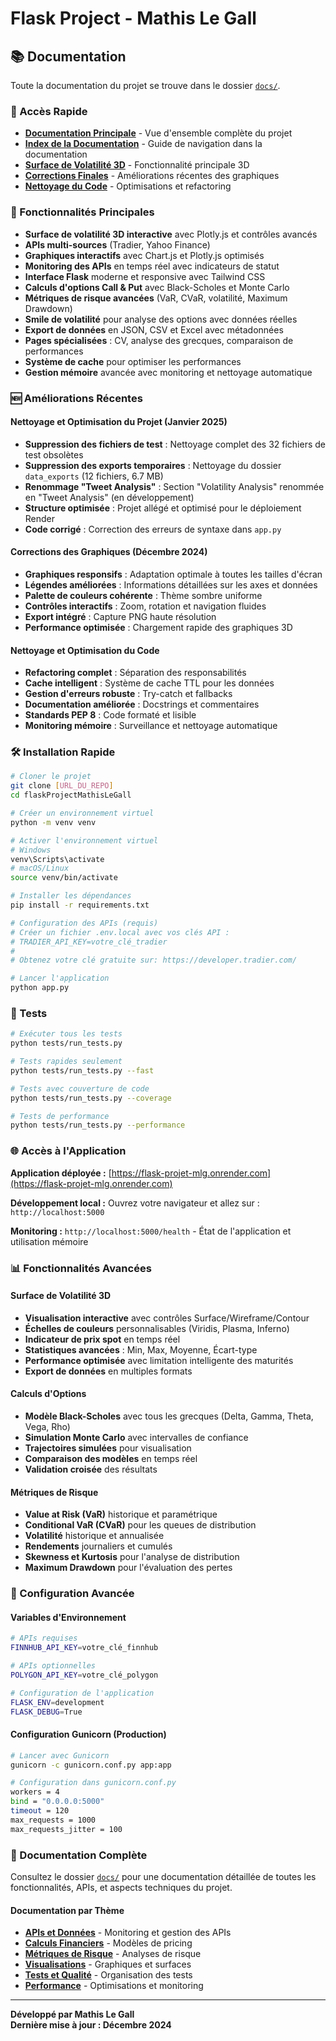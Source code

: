 # Flask Project - Mathis Le Gall

## 📚 Documentation

Toute la documentation du projet se trouve dans le dossier [`docs/`](docs/).

### 🚀 Accès Rapide

- **[Documentation Principale](docs/README_PRINCIPAL.md)** - Vue d'ensemble complète du projet
- **[Index de la Documentation](docs/INDEX.md)** - Guide de navigation dans la documentation
- **[Surface de Volatilité 3D](docs/README_3D_VOLATILITY_SURFACE.md)** - Fonctionnalité principale 3D
- **[Corrections Finales](docs/README_FINAL_GRAPH_FIX.md)** - Améliorations récentes des graphiques
- **[Nettoyage du Code](docs/README_VOLATILITY_SURFACE_CLEANUP.md)** - Optimisations et refactoring

### 🎯 Fonctionnalités Principales

- **Surface de volatilité 3D interactive** avec Plotly.js et contrôles avancés
- **APIs multi-sources** (Tradier, Yahoo Finance)
- **Graphiques interactifs** avec Chart.js et Plotly.js optimisés
- **Monitoring des APIs** en temps réel avec indicateurs de statut
- **Interface Flask** moderne et responsive avec Tailwind CSS
- **Calculs d'options Call & Put** avec Black-Scholes et Monte Carlo
- **Métriques de risque avancées** (VaR, CVaR, volatilité, Maximum Drawdown)
- **Smile de volatilité** pour analyse des options avec données réelles
- **Export de données** en JSON, CSV et Excel avec métadonnées
- **Pages spécialisées** : CV, analyse des grecques, comparaison de performances
- **Système de cache** pour optimiser les performances
- **Gestion mémoire** avancée avec monitoring et nettoyage automatique

### 🆕 Améliorations Récentes

#### Nettoyage et Optimisation du Projet (Janvier 2025)
- **Suppression des fichiers de test** : Nettoyage complet des 32 fichiers de test obsolètes
- **Suppression des exports temporaires** : Nettoyage du dossier `data_exports` (12 fichiers, 6.7 MB)
- **Renommage "Tweet Analysis"** : Section "Volatility Analysis" renommée en "Tweet Analysis" (en développement)
- **Structure optimisée** : Projet allégé et optimisé pour le déploiement Render
- **Code corrigé** : Correction des erreurs de syntaxe dans `app.py`

#### Corrections des Graphiques (Décembre 2024)
- **Graphiques responsifs** : Adaptation optimale à toutes les tailles d'écran
- **Légendes améliorées** : Informations détaillées sur les axes et données
- **Palette de couleurs cohérente** : Thème sombre uniforme
- **Contrôles interactifs** : Zoom, rotation et navigation fluides
- **Export intégré** : Capture PNG haute résolution
- **Performance optimisée** : Chargement rapide des graphiques 3D

#### Nettoyage et Optimisation du Code
- **Refactoring complet** : Séparation des responsabilités
- **Cache intelligent** : Système de cache TTL pour les données
- **Gestion d'erreurs robuste** : Try-catch et fallbacks
- **Documentation améliorée** : Docstrings et commentaires
- **Standards PEP 8** : Code formaté et lisible
- **Monitoring mémoire** : Surveillance et nettoyage automatique

### 🛠️ Installation Rapide

```bash
# Cloner le projet
git clone [URL_DU_REPO]
cd flaskProjectMathisLeGall

# Créer un environnement virtuel
python -m venv venv

# Activer l'environnement virtuel
# Windows
venv\Scripts\activate
# macOS/Linux
source venv/bin/activate

# Installer les dépendances
pip install -r requirements.txt

# Configuration des APIs (requis)
# Créer un fichier .env.local avec vos clés API :
# TRADIER_API_KEY=votre_clé_tradier
# 
# Obtenez votre clé gratuite sur: https://developer.tradier.com/

# Lancer l'application
python app.py
```

### 🧪 Tests

```bash
# Exécuter tous les tests
python tests/run_tests.py

# Tests rapides seulement
python tests/run_tests.py --fast

# Tests avec couverture de code
python tests/run_tests.py --coverage

# Tests de performance
python tests/run_tests.py --performance
```

### 🌐 Accès à l'Application

**Application déployée :** [https://flask-projet-mlg.onrender.com](https://flask-projet-mlg.onrender.com)

**Développement local :** Ouvrez votre navigateur et allez sur : `http://localhost:5000`

**Monitoring :** `http://localhost:5000/health` - État de l'application et utilisation mémoire

### 📊 Fonctionnalités Avancées

#### Surface de Volatilité 3D
- **Visualisation interactive** avec contrôles Surface/Wireframe/Contour
- **Échelles de couleurs** personnalisables (Viridis, Plasma, Inferno)
- **Indicateur de prix spot** en temps réel
- **Statistiques avancées** : Min, Max, Moyenne, Écart-type
- **Performance optimisée** avec limitation intelligente des maturités
- **Export de données** en multiples formats

#### Calculs d'Options
- **Modèle Black-Scholes** avec tous les grecques (Delta, Gamma, Theta, Vega, Rho)
- **Simulation Monte Carlo** avec intervalles de confiance
- **Trajectoires simulées** pour visualisation
- **Comparaison des modèles** en temps réel
- **Validation croisée** des résultats

#### Métriques de Risque
- **Value at Risk (VaR)** historique et paramétrique
- **Conditional VaR (CVaR)** pour les queues de distribution
- **Volatilité** historique et annualisée
- **Rendements** journaliers et cumulés
- **Skewness et Kurtosis** pour l'analyse de distribution
- **Maximum Drawdown** pour l'évaluation des pertes

### 🔧 Configuration Avancée

#### Variables d'Environnement
```bash
# APIs requises
FINNHUB_API_KEY=votre_clé_finnhub

# APIs optionnelles
POLYGON_API_KEY=votre_clé_polygon

# Configuration de l'application
FLASK_ENV=development
FLASK_DEBUG=True
```

#### Configuration Gunicorn (Production)
```bash
# Lancer avec Gunicorn
gunicorn -c gunicorn.conf.py app:app

# Configuration dans gunicorn.conf.py
workers = 4
bind = "0.0.0.0:5000"
timeout = 120
max_requests = 1000
max_requests_jitter = 100
```

### 📖 Documentation Complète

Consultez le dossier [`docs/`](docs/) pour une documentation détaillée de toutes les fonctionnalités, APIs, et aspects techniques du projet.

#### Documentation par Thème
- **[APIs et Données](docs/README_API_STATUS.md)** - Monitoring et gestion des APIs
- **[Calculs Financiers](docs/README_CALL_PUT_CALCULATIONS.md)** - Modèles de pricing
- **[Métriques de Risque](docs/README_RISK_METRICS.md)** - Analyses de risque
- **[Visualisations](docs/README_VOLATILITY_SURFACE.md)** - Graphiques et surfaces
- **[Tests et Qualité](docs/README_TESTS_ORGANIZATION.md)** - Organisation des tests
- **[Performance](docs/README_PROGRESS_BAR.md)** - Optimisations et monitoring

---

**Développé par Mathis Le Gall**  
**Dernière mise à jour : Décembre 2024**
